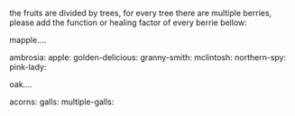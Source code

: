 the fruits are divided by trees, for every tree there are multiple berries, please add the function or healing factor of every berrie bellow:

mapple....

ambrosia:
apple:
golden-delicious:
granny-smith:
mclintosh:
northern-spy:
pink-lady:


oak....

acorns:
galls:
multiple-galls: